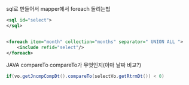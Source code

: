 
sql로 만들어서 mapper에서 foreach 돌리는법

```xml
<sql id="select">
</sql>


<foreach item="month" collection="months" separator=" UNION ALL ">  
    <include refid="select"/>  
</foreach>
```

JAVA compareTo
compareTo가 무엇인지(아마 날짜 비교?)
```java
if(vo.getJncmpCompDt().compareTo(selectVo.getRtrmDt()) < 0)
```